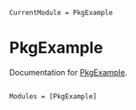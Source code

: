 ```@meta
CurrentModule = PkgExample
```

# PkgExample

Documentation for [PkgExample](https://github.com/Elias/PkgExample.jl).

```@index
```

```@autodocs
Modules = [PkgExample]
```
